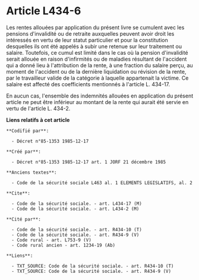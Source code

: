 # Article L434-6

Les rentes allouées par application du présent livre se cumulent avec les pensions d'invalidité ou de retraite auxquelles
peuvent avoir droit les intéressés en vertu de leur statut particulier et pour la constitution desquelles ils ont été appelés
à subir une retenue sur leur traitement ou salaire. Toutefois, ce cumul est limité dans le cas où la pension d'invalidité
serait allouée en raison d'infirmités ou de maladies résultant de l'accident qui a donné lieu à l'attribution de la rente, à
une fraction du salaire perçu, au moment de l'accident ou de la dernière liquidation ou révision de la rente, par le
travailleur valide de la catégorie à laquelle appartenait la victime. Ce salaire est affecté des coefficients mentionnés à
l'article L. 434-17. 

En aucun cas, l'ensemble des indemnités allouées en application du présent article ne peut être inférieur au montant de la
rente qui aurait été servie en vertu de l'article L. 434-2.

**Liens relatifs à cet article**

	**Codifié par**:

	  - Décret n°85-1353 1985-12-17

	**Créé par**:

	  - Décret n°85-1353 1985-12-17 art. 1 JORF 21 décembre 1985

	**Anciens textes**:

	  - Code de la sécurité sociale L463 al. 1 ELEMENTS LEGISLATIFS, al. 2

	**Cite**:

	  - Code de la sécurité sociale. - art. L434-17 (M)
	  - Code de la sécurité sociale. - art. L434-2 (M)

	**Cité par**:

	  - Code de la sécurité sociale. - art. R434-10 (T)
	  - Code de la sécurité sociale. - art. R434-9 (V)
	  - Code rural - art. L753-9 (V)
	  - Code rural ancien - art. 1234-19 (Ab)

	**Liens**:

	  - TXT_SOURCE: Code de la sécurité sociale. - art. R434-10 (T)
	  - TXT_SOURCE: Code de la sécurité sociale. - art. R434-9 (V)
